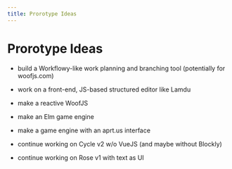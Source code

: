 ```yaml
---
title: Prorotype Ideas
---
```


# Prorotype Ideas

* build a Workflowy-like work planning and branching tool (potentially for woofjs.com)

* work on a front-end, JS-based structured editor like Lamdu

* make a reactive WoofJS

* make an Elm game engine

* make a game engine with an aprt.us interface

* continue working on Cycle v2 w/o VueJS (and maybe without Blockly)

* continue working on Rose v1 with text as UI


  <script>
  
  (function(i,s,o,g,r,a,m){i['GoogleAnalyticsObject']=r;i[r]=i[r]||function(){
  (i[r].q=i[r].q||[]).push(arguments)},i[r].l=1*new Date();a=s.createElement(o),
  m=s.getElementsByTagName(o)[0];a.async=1;a.src=g;m.parentNode.insertBefore(a,m)
  })(window,document,'script','https://www.google-analytics.com/analytics.js','ga');

  ga('create', 'UA-103157758-1', 'auto');
  ga('send', 'pageview');

  </script>
